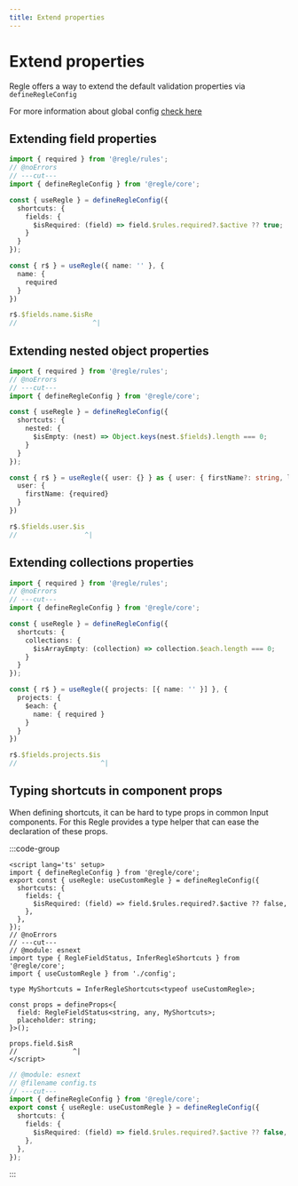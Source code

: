 ```yaml
---
title: Extend properties
---
```



# Extend properties

Regle offers a way to extend the default validation properties via `defineRegleConfig`

For more information about global config [check here](/core-concepts/global-config)


## Extending field properties


```ts twoslash
import { required } from '@regle/rules';
// @noErrors
// ---cut---
import { defineRegleConfig } from '@regle/core';

const { useRegle } = defineRegleConfig({
  shortcuts: {
    fields: {
      $isRequired: (field) => field.$rules.required?.$active ?? true;
    }
  }
});

const { r$ } = useRegle({ name: '' }, {
  name: {
    required
  }
})

r$.$fields.name.$isRe
//                   ^|
```


## Extending nested object properties


```ts twoslash
import { required } from '@regle/rules';
// @noErrors
// ---cut---
import { defineRegleConfig } from '@regle/core';

const { useRegle } = defineRegleConfig({
  shortcuts: {
    nested: {
      $isEmpty: (nest) => Object.keys(nest.$fields).length === 0;
    }
  }
});

const { r$ } = useRegle({ user: {} } as { user: { firstName?: string, lastName?: string } }, {
  user: {
    firstName: {required}
  }
})

r$.$fields.user.$is
//                 ^|

```


## Extending collections properties


```ts twoslash
import { required } from '@regle/rules';
// @noErrors
// ---cut---
import { defineRegleConfig } from '@regle/core';

const { useRegle } = defineRegleConfig({
  shortcuts: {
    collections: {
      $isArrayEmpty: (collection) => collection.$each.length === 0;
    }
  }
});

const { r$ } = useRegle({ projects: [{ name: '' }] }, {
  projects: {
    $each: {
      name: { required }
    }
  }
})

r$.$fields.projects.$is
//                     ^|

```


## Typing shortcuts in component props <span data-title='*.ts'></span>

When defining shortcuts, it can be hard to type props in common Input components.
For this Regle provides a type helper that can ease the declaration of these props.


:::code-group

```vue twoslash [myInput.vue]
<script lang='ts' setup>
import { defineRegleConfig } from '@regle/core';
export const { useRegle: useCustomRegle } = defineRegleConfig({
  shortcuts: {
    fields: {
      $isRequired: (field) => field.$rules.required?.$active ?? false,
    },
  },
});
// @noErrors
// ---cut---
// @module: esnext
import type { RegleFieldStatus, InferRegleShortcuts } from '@regle/core';
import { useCustomRegle } from './config';

type MyShortcuts = InferRegleShortcuts<typeof useCustomRegle>;

const props = defineProps<{
  field: RegleFieldStatus<string, any, MyShortcuts>;
  placeholder: string;
}>();

props.field.$isR
//              ^|
</script>
```

```ts twoslash [config.ts]
// @module: esnext
// @filename config.ts
// ---cut---
import { defineRegleConfig } from '@regle/core';
export const { useRegle: useCustomRegle } = defineRegleConfig({
  shortcuts: {
    fields: {
      $isRequired: (field) => field.$rules.required?.$active ?? false,
    },
  },
});
```
:::
